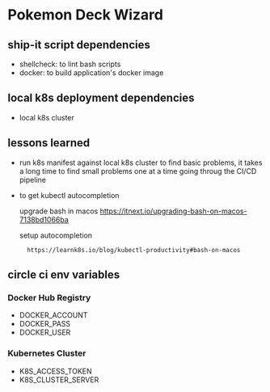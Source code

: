 # Pokemon Deck Wizard

## ship-it script dependencies

- shellcheck: to lint bash scripts
- docker: to build application's docker image

## local k8s deployment dependencies

- local k8s cluster

## lessons learned

- run k8s manifest against local k8s cluster to find basic problems, it takes a long time to find 
small problems one at a time going throug the CI/CD pipeline

- to get kubectl autocompletion

    upgrade bash in macos
        https://itnext.io/upgrading-bash-on-macos-7138bd1066ba
        
    setup autocompletion
    
        https://learnk8s.io/blog/kubectl-productivity#bash-on-macos

## circle ci env variables

### Docker Hub Registry

- DOCKER_ACCOUNT
- DOCKER_PASS
- DOCKER_USER

### Kubernetes Cluster

- K8S_ACCESS_TOKEN
- K8S_CLUSTER_SERVER
